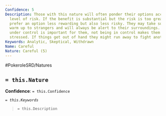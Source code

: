 ```yaml
---
Confidence: 5
Description: Those with this nature will often ponder their options according to the
  level of risk. If the benefit is substantial but the risk is too great they will
  prefer an option less rewarding but also less risky. They may take some time to
  warm up to strangers and will always be alert to their surroundings. Keeping a situation
  under control is important for them, not being in control makes them anxious and
  stressed. If things get out of hand they might run away to fight another day.
Keywords: Analytic, Skeptical, Withdrawn
Name: Careful
Nature: Careful (5)
---
```


#PokeroleSRD/Natures

## `= this.Nature`

**Confidence**: `= this.Confidence`

*`= this.Keywords`*

> `= this.Description`
